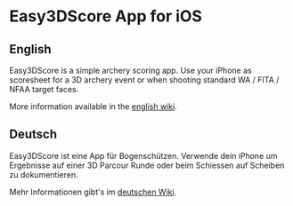 # Easy3DScore App for iOS

## English
Easy3DScore is a simple archery scoring app. Use your iPhone as scoresheet for a 3D archery event or when shooting standard WA / FITA / NFAA target faces.

More information available in the [english wiki](https://github.com/dsasp/Easy3DScoreSupport/wiki/English-Version).

## Deutsch
Easy3DScore ist eine App für Bogenschützen. Verwende dein iPhone um Ergebnisse auf einer 3D Parcour Runde oder beim Schiessen auf Scheiben zu dokumentieren. 

Mehr Informationen gibt's im [deutschen Wiki](https://github.com/dsasp/Easy3DScoreSupport/wiki/Deutsche-Version).
